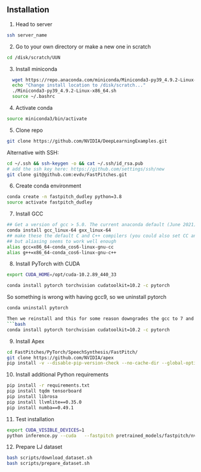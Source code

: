 ## Installation

1. Head to server

```bash
ssh server_name
```

2. Go to your own directory or make a new one in scratch

```bash
cd /disk/scratch/UUN
```

3. Install miniconda
```bash
  wget https://repo.anaconda.com/miniconda/Miniconda3-py39_4.9.2-Linux-x86_64.sh
  echo "Change install location to /disk/scratch..."
  ./Miniconda3-py39_4.9.2-Linux-x86_64.sh
  source ~/.bashrc
  ```

4. Activate conda

```bash
source miniconda3/bin/activate
```

5. Clone repo

```bash
git clone https://github.com/NVIDIA/DeepLearningExamples.git
```

Alternative with SSH:
```bash
cd ~/.ssh && ssh-keygen -o && cat ~/.ssh/id_rsa.pub
# add the ssh key here: https://github.com/settings/ssh/new
git clone git@github.com:evdv/FastPitches.git
```

6. Create conda environment
```bash
conda create -n fastpitch_dudley python=3.8 
source activate fastpitch_dudley
```

7. Install GCC
```bash
## Get a version of gcc > 5.0. The current anaconda default (June 2021) is 9.3 which seems to work (so far!)
conda install gcc_linux-64 gxx_linux-64
## make these the default C and C++ compilers (you could also set CC and CXX environment variabes)
## but aliasing seems to work well enough
alias gcc=x86_64-conda_cos6-linux-gnu-cc
alias g++=x86_64-conda_cos6-linux-gnu-c++
```

8. Install PyTorch with CUDA
```bash
export CUDA_HOME=/opt/cuda-10.2.89_440_33
```
```bash
conda install pytorch torchvision cudatoolkit=10.2 -c pytorch 
```
So something is wrong with having gcc9, so we uninstall pytorch

```bash
conda uninstall pytorch

Then we reinstall and this for some reason downgrades the gcc to 7 and then installing apex works/
```bash
conda install pytorch torchvision cudatoolkit=10.2 -c pytorch 
```

9. Install Apex
```bash
cd FastPitches/PyTorch/SpeechSynthesis/FastPitch/
git clone https://github.com/NVIDIA/apex
pip install -v --disable-pip-version-check --no-cache-dir --global-option="--cpp_ext" --global-option="--cuda_ext" ./
```

10. Install additional Python requirements
```bash
pip install -r requirements.txt
pip install tqdm tensorboard 
pip install librosa 
pip install llvmlite==0.35.0 
pip install numba==0.49.1
```

11. Test installation
```bash
export CUDA_VISIBLE_DEVICES=1
python inference.py --cuda   --fastpitch pretrained_models/fastpitch/nvidia_fastpitch_210824.pt   --waveglow pretrained_models/waveglow/nvidia_waveglow256pyt_fp16.pt   --wn-channels 256   -i phrases/devset10.tsv   -o output/wavs_devset10
```

12. Prepare LJ dataset
```bash
bash scripts/download_dataset.sh
bash scripts/prepare_dataset.sh
```
